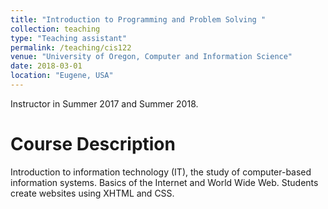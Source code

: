 ```yaml
---
title: "Introduction to Programming and Problem Solving "
collection: teaching
type: "Teaching assistant"
permalink: /teaching/cis122
venue: "University of Oregon, Computer and Information Science"
date: 2018-03-01
location: "Eugene, USA"
---
```


Instructor in Summer 2017 and Summer 2018. 

Course Description
======

Introduction to information technology (IT), the study of computer-based information systems. Basics of the Internet and World Wide Web. Students create websites using XHTML and CSS.



